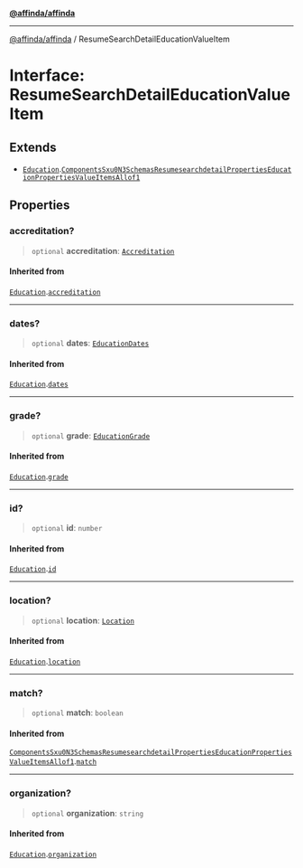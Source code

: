 [**@affinda/affinda**](../README.md)

***

[@affinda/affinda](../globals.md) / ResumeSearchDetailEducationValueItem

# Interface: ResumeSearchDetailEducationValueItem

## Extends

- [`Education`](Education.md).[`ComponentsSxu0N3SchemasResumesearchdetailPropertiesEducationPropertiesValueItemsAllof1`](ComponentsSxu0N3SchemasResumesearchdetailPropertiesEducationPropertiesValueItemsAllof1.md)

## Properties

### accreditation?

> `optional` **accreditation**: [`Accreditation`](Accreditation.md)

#### Inherited from

[`Education`](Education.md).[`accreditation`](Education.md#accreditation)

***

### dates?

> `optional` **dates**: [`EducationDates`](EducationDates.md)

#### Inherited from

[`Education`](Education.md).[`dates`](Education.md#dates)

***

### grade?

> `optional` **grade**: [`EducationGrade`](EducationGrade.md)

#### Inherited from

[`Education`](Education.md).[`grade`](Education.md#grade)

***

### id?

> `optional` **id**: `number`

#### Inherited from

[`Education`](Education.md).[`id`](Education.md#id)

***

### location?

> `optional` **location**: [`Location`](Location.md)

#### Inherited from

[`Education`](Education.md).[`location`](Education.md#location)

***

### match?

> `optional` **match**: `boolean`

#### Inherited from

[`ComponentsSxu0N3SchemasResumesearchdetailPropertiesEducationPropertiesValueItemsAllof1`](ComponentsSxu0N3SchemasResumesearchdetailPropertiesEducationPropertiesValueItemsAllof1.md).[`match`](ComponentsSxu0N3SchemasResumesearchdetailPropertiesEducationPropertiesValueItemsAllof1.md#match)

***

### organization?

> `optional` **organization**: `string`

#### Inherited from

[`Education`](Education.md).[`organization`](Education.md#organization)
